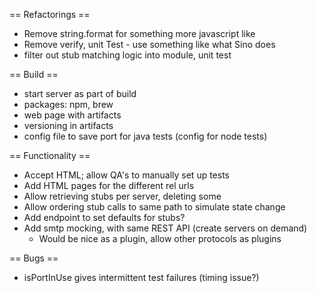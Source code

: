 == Refactorings ==
* Remove string.format for something more javascript like
* Remove verify, unit Test - use something like what Sino does
* filter out stub matching logic into module, unit test

== Build ==
* start server as part of build
* packages: npm, brew
* web page with artifacts
* versioning in artifacts
* config file to save port for java tests (config for node tests)

== Functionality ==
* Accept HTML; allow QA's to manually set up tests
* Add HTML pages for the different rel urls
* Allow retrieving stubs per server, deleting some
* Allow ordering stub calls to same path to simulate state change
* Add endpoint to set defaults for stubs?
* Add smtp mocking, with same REST API (create servers on demand)
    * Would be nice as a plugin, allow other protocols as plugins

== Bugs ==
* isPortInUse gives intermittent test failures (timing issue?)

